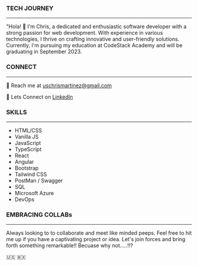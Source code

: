 ### TECH JOURNEY 
--------------------------------------------
"Hola! 👋 I'm Chris, a dedicated and enthusiastic software developer with a strong passion for web development. With experience in various technologies, I thrive on crafting innovative and user-friendly solutions. Currently, I'm pursuing my education at CodeStack Academy and will be graduating in September 2023.

### CONNECT  
--------------------------------------------
📧 Reach me at uschrismartinez@gmail.com  

📇 Lets Connect on [LinkedIn](https://www.linkedin.com/in/3chrismartinez/)


### SKILLS 
--------------------------------------------
* HTML/CSS
* Vanilla JS
* JavaScript
* TypeScript
* React
* Angular
* Bootstrap
* Tailwind CSS
* PostMan / Swagger
* SQL
* Microsoft Azure
* DevOps

### EMBRACING COLLABs
--------------------------------------------

Always looking to to collaborate and meet like minded peeps. Feel free to hit me up if you have a captivating project or idea. Let's join forces and bring forth something remarkable!! Becuase why not.....!!?

🇺🇸 🇲🇽




<!--
**chrismartinex/chrismartinex** is a ✨ _special_ ✨ repository because its `README.md` (this file) appears on your GitHub profile.

Here are some ideas to get you started:

- 🔭 I’m currently working on ...
- 🌱 I’m currently learning ...
- 👯 I’m looking to collaborate on ...
- 🤔 I’m looking for help with ...
- 💬 Ask me about ...
- 📫 How to reach me: ...
- 😄 Pronouns: ...
- ⚡ Fun fact: ...
-->

